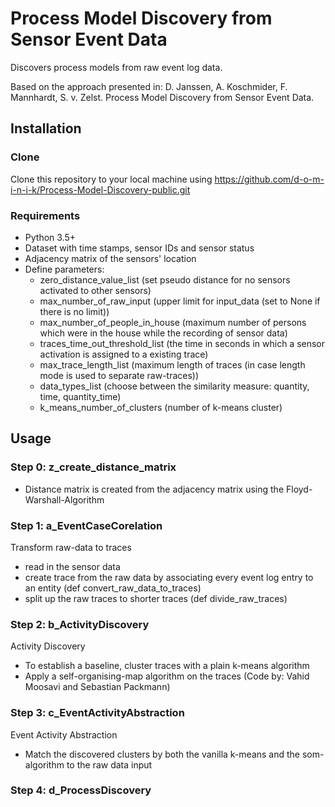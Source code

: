 # Process Model Discovery from Sensor Event Data

Discovers process models from raw event log data. 

Based on the approach presented in:
D. Janssen, A. Koschmider, F. Mannhardt, S. v. Zelst. Process Model Discovery from Sensor Event Data. 


## Installation
### Clone
Clone this repository to your local machine using https://github.com/d-o-m-i-n-i-k/Process-Model-Discovery-public.git
### Requirements
- Python 3.5+
- Dataset with time stamps, sensor IDs and sensor status 
- Adjacency matrix of the sensors' location
- Define parameters:
  * zero_distance_value_list (set pseudo distance for no sensors activated to other sensors)
  * max_number_of_raw_input (upper limit for input_data (set to None if there is no limit))
  * max_number_of_people_in_house (maximum number of persons which were in the house while the recording of sensor data)
  * traces_time_out_threshold_list (the time in seconds in which a sensor activation is assigned to a existing trace)
  * max_trace_length_list (maximum length of traces (in case length mode is used to separate raw-traces))
  * data_types_list (choose between the similarity measure: quantity, time, quantity_time)
  * k_means_number_of_clusters (number of k-means cluster)

## Usage

### Step 0: z_create_distance_matrix

- Distance matrix is created from the adjacency matrix using the Floyd-Warshall-Algorithm

### Step 1: a_EventCaseCorelation
Transform raw-data to traces
- read in the sensor data
- create trace from the raw data by associating every event log entry to an entity (def convert_raw_data_to_traces)
- split up the raw traces to shorter traces (def divide_raw_traces)

### Step 2: b_ActivityDiscovery
Activity Discovery
- To establish a baseline, cluster traces with a plain k-means algorithm
- Apply a self-organising-map algorithm on the traces (Code by: Vahid Moosavi and Sebastian Packmann)

### Step 3: c_EventActivityAbstraction
Event Activity Abstraction
- Match the discovered clusters by both the vanilla k-means and the som-algorithm to the raw data input

### Step 4: d_ProcessDiscovery
